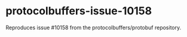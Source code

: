 # protocolbuffers-issue-10158
Reproduces issue #10158 from the protocolbuffers/protobuf repository.
